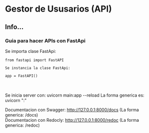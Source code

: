 <h1>Gestor de Ususarios (API)</h1>
<h2>Info...</h2>


<h3>Guia para hacer APIs con FastApi</h3>
<p>Se importa clase FastApi:</p><code>from fastapi import FastAPI<p>Se instancia la clase FastApi:</p>app = FastAPI()</code>
  
<p><br><br>
Se inicia server con: uvicorn main:app --reload
La forma generica es: uvicorn "<nombreDelArchivoPython>:<nombreDeLaInstanciaFastApi>" <br>

Documentacion con Swagger: http://127.0.0.1:8000/docs (La forma generica: <url>/docs)<br>
Documentacion con Redocly: http://127.0.0.1:8000/redoc (La forma generica: <url>/redoc)<br>
</p>
